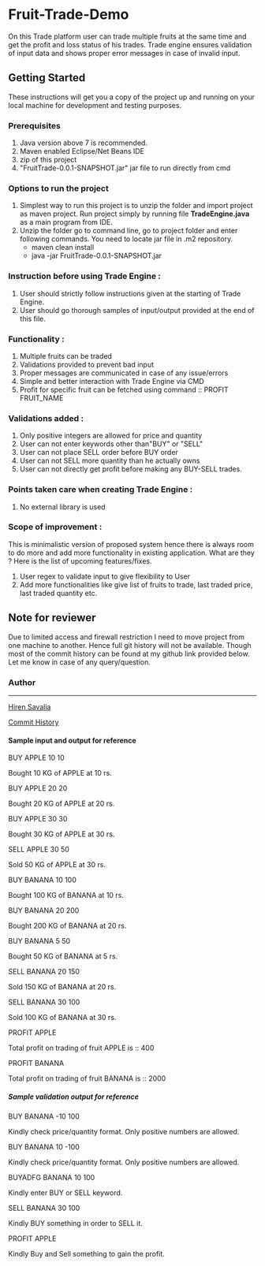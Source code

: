 # Fruit-Trade-Demo
On this Trade platform user can trade multiple fruits at the same time and get the profit and loss status of his trades.
Trade engine ensures validation of input data and shows proper error messages in case of invalid input.

## Getting Started
These instructions will get you a copy of the project up and running on your local machine for development and testing purposes.

### Prerequisites
1. Java version above 7 is recommended.
2. Maven enabled Eclipse/Net Beans IDE
3. zip of this project
4. "FruitTrade-0.0.1-SNAPSHOT.jar" jar file to run directly from cmd

### Options to run the project
1. Simplest way to run this project is to unzip the folder and import project as maven project. Run project simply by running file **TradeEngine.java** as a main program from IDE.
2. Unzip the folder go to command line, go to project folder and enter following commands. You need to locate jar file in .m2 repository. 
	- maven clean install
	- java -jar FruitTrade-0.0.1-SNAPSHOT.jar


### Instruction before using Trade Engine :

1. User should strictly follow instructions given at the starting of Trade Engine.
2. User should go thorough samples of input/output provided at the end of this file.

### Functionality :

1. Multiple fruits can be traded
2. Validations provided to prevent bad input
3. Proper messages are communicated in case of any issue/errors
4. Simple and better interaction with Trade Engine via CMD
5. Profit for specific fruit can be fetched using command :: PROFIT FRUIT_NAME


### Validations added :

1. Only positive integers are allowed for price and quantity
2. User can not enter keywords other than"BUY" or "SELL"
3. User can not place SELL order before BUY order
4. User can not SELL more quantity than he actually owns
5. User can not directly get profit before making any BUY-SELL trades.


### Points taken care when creating Trade Engine :

1. No external library is used

### Scope of improvement :
This is minimalistic version of proposed system hence there is always room to do more and add more functionality in existing application. What are they ? Here is the list of upcoming features/fixes.

1. User regex to validate input to give flexibility to User
2. Add more functionalities like give list of fruits to trade, last traded price, last traded quantity etc.


## Note for reviewer
Due to limited access and firewall restriction I need to move project from one machine to another. Hence full git history will not be available. Though most of the commit history can be found at my github link provided below. Let me know in case of any query/question. 

### Author
---

[Hiren Savalia](https://github.com/Hiren879/Fruit-Trade-Demo)

[Commit History](https://github.com/Hiren879/Fruit-Trade-Demo/network)


#### Sample input and output for reference

BUY APPLE 10 10

Bought 10 KG of APPLE at 10 rs.

BUY APPLE 20 20

Bought 20 KG of APPLE at 20 rs.

BUY APPLE 30 30

Bought 30 KG of APPLE at 30 rs.

SELL APPLE 30 50

Sold 50 KG of APPLE at 30 rs.

BUY BANANA 10 100

Bought 100 KG of BANANA at 10 rs.

BUY BANANA 20 200

Bought 200 KG of BANANA at 20 rs.

BUY BANANA 5 50

Bought 50 KG of BANANA at 5 rs.

SELL BANANA 20 150

Sold 150 KG of BANANA at 20 rs.

SELL BANANA 30 100

Sold 100 KG of BANANA at 30 rs.

PROFIT APPLE

Total profit on trading of fruit APPLE is :: 400

PROFIT BANANA

Total profit on trading of fruit BANANA is :: 2000

##### Sample validation output for reference


BUY BANANA -10 100

Kindly check price/quantity format. Only positive numbers are allowed.

BUY BANANA 10 -100

Kindly check price/quantity format. Only positive numbers are allowed.

BUYADFG BANANA 10 100

Kindly enter BUY or SELL keyword.

SELL BANANA 30 100

Kindly BUY something in order to SELL it.

PROFIT APPLE

Kindly Buy and Sell something to gain the profit.
